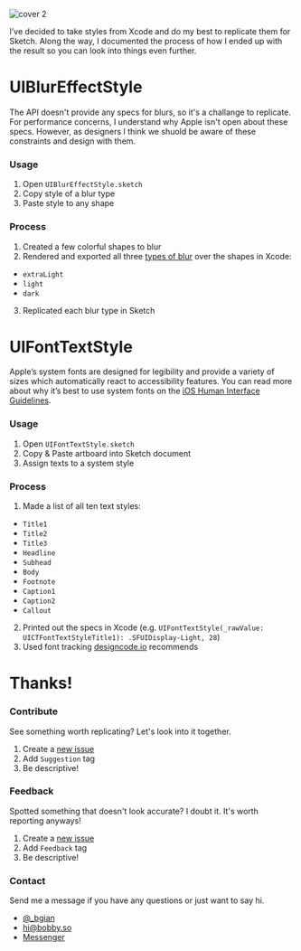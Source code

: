 ![cover 2](https://cloud.githubusercontent.com/assets/3231370/20640456/48c94ee8-b3ac-11e6-8695-278eb72c2f12.png)

I’ve decided to take styles from Xcode and do my best to replicate them for Sketch. Along the way, I documented the process of how I ended up with the result so you can look into things even further.

# UIBlurEffectStyle
The API doesn't provide any specs for blurs, so it's a challange to replicate. For performance concerns, I understand why Apple isn't open about these specs. However, as designers I think we shuold be aware of these constraints and design with them.

### Usage
1. Open `UIBlurEffectStyle.sketch`
2. Copy style of a blur type
3. Paste style to any shape

### Process
1. Created a few colorful shapes to blur
2. Rendered and exported all three [types of blur](https://developer.apple.com/reference/uikit/uiblureffectstyle) over the shapes in Xcode:
  - `extraLight`
  - `light`
  - `dark`
3. Replicated each blur type in Sketch

# UIFontTextStyle
Apple’s system fonts are designed for legibility and provide a variety of sizes which automatically react to accessibility features. You can read more about why it’s best to use system fonts on the [iOS Human Interface Guidelines](https://developer.apple.com/ios/human-interface-guidelines/visual-design/typography/).

### Usage
1. Open `UIFontTextStyle.sketch`
2. Copy & Paste artboard into Sketch document
3. Assign texts to a system style

### Process
1. Made a list of all ten text styles:
  - `Title1`
  - `Title2`
  - `Title3`
  - `Headline`
  - `Subhead`
  - `Body`
  - `Footnote`
  - `Caption1`
  - `Caption2`
  - `Callout`
2. Printed out the specs in Xcode (e.g. `UIFontTextStyle(_rawValue: UICTFontTextStyleTitle1): .SFUIDisplay-Light, 28`)
3. Used font tracking [designcode.io](https://designcode.io/cloud/chapter1/iOS-Tracking.jpg) recommends

# Thanks!

### Contribute
See something worth replicating? Let's look into it together.

1. Create a [new issue](https://github.com/bgian/Sketch-iOS-Library/issues/new)
2. Add `Suggestion` tag
3. Be descriptive!

### Feedback
Spotted something that doesn't look accurate? I doubt it. It's worth reporting anyways!

1. Create a [new issue](https://github.com/bgian/Sketch-iOS-Library/issues/new)
2. Add `Feedback` tag
3. Be descriptive!

### Contact
Send me a message if you have any questions or just want to say hi.

- <a href="https://twitter.com/_bgian">@_bgian</a>
- <a href="mailto:hi@bobby.so">hi@bobby.so</a>
- <a href="http://m.me/bobbygiangeruso">Messenger</a>
